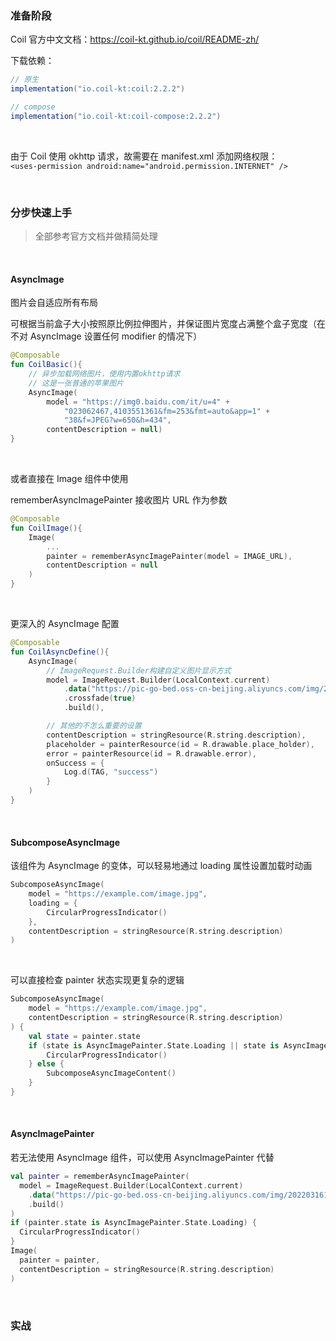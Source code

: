 ### 准备阶段

Coil 官方中文文档：https://coil-kt.github.io/coil/README-zh/

下载依赖：

```java
// 原生
implementation("io.coil-kt:coil:2.2.2")

// compose
implementation("io.coil-kt:coil-compose:2.2.2")
```

<br>

由于 Coil 使用 okhttp 请求，故需要在 manifest.xml 添加网络权限：  
`<uses-permission android:name="android.permission.INTERNET" />`

<br>

### 分步快速上手

> 全部参考官方文档并做精简处理

<br>

#### AsyncImage

图片会自适应所有布局

可根据当前盒子大小按照原比例拉伸图片，并保证图片宽度占满整个盒子宽度（在不对 AsyncImage 设置任何 modifier 的情况下）

```kotlin
@Composable
fun CoilBasic(){
    // 异步加载网络图片，使用内置okhttp请求
    // 这是一张普通的苹果图片
    AsyncImage(
        model = "https://img0.baidu.com/it/u=4" +
            "023062467,4103551361&fm=253&fmt=auto&app=1" +
            "38&f=JPEG?w=650&h=434",
        contentDescription = null)
}
```

<br>

或者直接在 Image 组件中使用

rememberAsyncImagePainter 接收图片 URL 作为参数

```kotlin
@Composable
fun CoilImage(){
    Image(
        ...
        painter = rememberAsyncImagePainter(model = IMAGE_URL),
        contentDescription = null
    )
}
```

<br>

更深入的 AsyncImage 配置

```kotlin
@Composable
fun CoilAsyncDefine(){
    AsyncImage(
        // ImageRequest.Builder构建自定义图片显示方式
        model = ImageRequest.Builder(LocalContext.current)
            .data("https://pic-go-bed.oss-cn-beijing.aliyuncs.com/img/20220316151929.png")
            .crossfade(true)
            .build(),

        // 其他的不怎么重要的设置
        contentDescription = stringResource(R.string.description),
        placeholder = painterResource(id = R.drawable.place_holder),
        error = painterResource(id = R.drawable.error),
        onSuccess = {
            Log.d(TAG, "success")
        }
    )
}
```

<br>

#### SubcomposeAsyncImage

该组件为 AsyncImage 的变体，可以轻易地通过 loading 属性设置加载时动画

```kotlin
SubcomposeAsyncImage(
    model = "https://example.com/image.jpg",
    loading = {
        CircularProgressIndicator()
    },
    contentDescription = stringResource(R.string.description)
)
```

<br>

可以直接检查 painter 状态实现更复杂的逻辑

```kotlin
SubcomposeAsyncImage(
    model = "https://example.com/image.jpg",
    contentDescription = stringResource(R.string.description)
) {
    val state = painter.state
    if (state is AsyncImagePainter.State.Loading || state is AsyncImagePainter.State.Error) {
        CircularProgressIndicator()
    } else {
        SubcomposeAsyncImageContent()
    }
}
```

<br>

#### AsyncImagePainter

若无法使用 AsyncImage 组件，可以使用 AsyncImagePainter 代替

```kotlin
val painter = rememberAsyncImagePainter(
  model = ImageRequest.Builder(LocalContext.current)
    .data("https://pic-go-bed.oss-cn-beijing.aliyuncs.com/img/20220316151929.png")
    .build()
)
if (painter.state is AsyncImagePainter.State.Loading) {
  CircularProgressIndicator()
}
Image(
  painter = painter,
  contentDescription = stringResource(R.string.description)
)
```

<br>

### 实战
